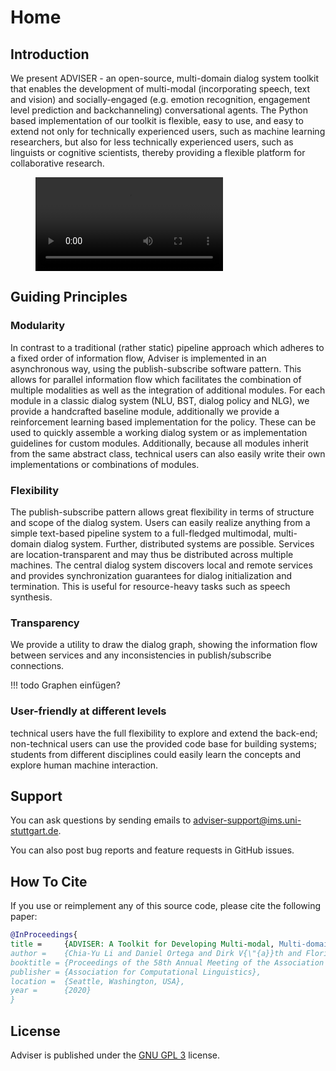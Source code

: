 # Home

## Introduction
We present ADVISER - an open-source, multi-domain dialog system toolkit that enables the development of multi-modal (incorporating speech, text and vision) and socially-engaged (e.g. emotion recognition, engagement level prediction and backchanneling) conversational agents. The Python based implementation of our toolkit is flexible, easy to use, and easy to extend not only for technically experienced users, such as machine learning researchers, but also for less technically experienced users, such as linguists or cognitive scientists, thereby providing a flexible platform for collaborative research.

<!-- blank line -->
<figure class="video_container">
  <video controls="true" allowfullscreen="true" preload="auto" data-setup="{'techOrder': ['html5']}">
    <source src="https://bwsyncandshare.kit.edu/s/NFXDjYngtAeiSQY/download" type="video/mp4" />
  </video>
</figure>
<!-- blank line -->

## Guiding Principles

### Modularity
In contrast to a traditional (rather static) pipeline approach which adheres to a fixed order of information flow, Adviser is implemented in an asynchronous way, using the publish-subscribe software pattern. This allows for parallel information flow which facilitates the combination of multiple modalities as well as the integration of additional modules.
For each module in a classic dialog system (NLU, BST, dialog policy and NLG), we provide a handcrafted baseline module, additionally we provide a reinforcement learning based implementation for the  policy. These can be used to quickly assemble a working dialog system or as implementation guidelines for custom modules. Additionally, because all modules inherit from the same abstract class, technical users can also easily write their own implementations or combinations of modules.

### Flexibility
The publish-subscribe pattern allows great flexibility in terms of structure and scope of the dialog system. Users can easily realize anything from a simple text-based pipeline system to a full-fledged multimodal, multi-domain dialog system.
Further, distributed systems are possible. Services are location-transparent and may thus be distributed across multiple machines. The central dialog system discovers local and remote services and provides synchronization guarantees for dialog initialization and termination. This is useful for resource-heavy tasks such as speech synthesis.

### Transparency
We provide a utility to draw the dialog graph, showing the information flow between services and any inconsistencies in publish/subscribe connections.

!!! todo
    Graphen einfügen?

### User-friendly at different levels
technical users have the full flexibility to explore and extend the back-end; non-technical users can use the provided code base for building systems; students from different disciplines could easily learn the concepts and explore human machine interaction.


## Support
You can ask questions by sending emails to <adviser-support@ims.uni-stuttgart.de>.

You can also post bug reports and feature requests in GitHub issues.

## How To Cite
If you use or reimplement any of this source code, please cite the following paper:

```bibtex
@InProceedings{
title =     {ADVISER: A Toolkit for Developing Multi-modal, Multi-domain and Socially-engaged Conversational Agents},
author =    {Chia-Yu Li and Daniel Ortega and Dirk V{\"{a}}th and Florian Lux and Lindsey Vanderlyn and Maximilian Schmidt and Michael Neumann and Moritz V{\"{o}}lkel and Pavel Denisov and Sabrina Jenne and Zorica Karacevic and Ngoc Thang Vu},
booktitle = {Proceedings of the 58th Annual Meeting of the Association for Computational Linguistics (ACL 2020) - System Demonstrations},
publisher = {Association for Computational Linguistics},
location =  {Seattle, Washington, USA},
year =      {2020}
}
```


## License
Adviser is published under the <a href="https://www.gnu.org/licenses/gpl-3.0.de.html" target="_blank">GNU GPL 3</a> license.